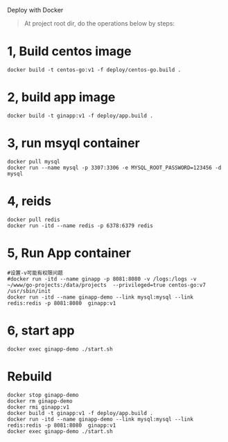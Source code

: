 Deploy with Docker

> At project root dir, do the operations below by steps:

# 1, Build centos image

```shell script
docker build -t centos-go:v1 -f deploy/centos-go.build . 
```

# 2, build app image
```shell script
docker build -t ginapp:v1 -f deploy/app.build . 

```

# 3, run msyql container
```shell script
docker pull mysql
docker run --name mysql -p 3307:3306 -e MYSQL_ROOT_PASSWORD=123456 -d mysql
```

# 4, reids
```shell script
docker pull redis
docker run -itd --name redis -p 6378:6379 redis
```

# 5, Run App container

```shell script
#设置-v可能有权限问题
#docker run -itd --name ginapp -p 8081:8080 -v /logs:/logs -v ~/www/go-projects:/data/projects  --privileged=true centos-go:v7 /usr/sbin/init
docker run -itd --name ginapp-demo --link mysql:mysql --link redis:redis -p 8081:8080  ginapp:v1
```

# 6, start app
```shell script
docker exec ginapp-demo ./start.sh 
```


# Rebuild

```shell script
docker stop ginapp-demo
docker rm ginapp-demo
docker rmi ginapp:v1
docker build -t ginapp:v1 -f deploy/app.build .
docker run -itd --name ginapp-demo --link mysql:mysql --link redis:redis -p 8081:8080  ginapp:v1
docker exec ginapp-demo ./start.sh 
```



